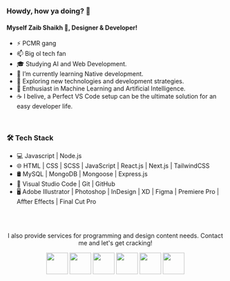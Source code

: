 <h3>Howdy, how ya doing? 🙌</h3>
<h4>Myself Zaib Shaikh 👋, Designer & Developer!</h4>
<ul>
	<li>⚡ PCMR gang</li>
    <li>📫 Big ol tech fan</li>
    <li>🎓 Studying AI and Web Development.</li>
	<li>🔭 I’m currently learning Native development.</li>
    <li>🤔 Exploring new technologies and development strategies.</li>
    <li>🌱 Enthusiast in Machine Learning and Artificial Intelligence.</li>
    <li>☕ I belive, a Perfect VS Code setup can be the ultimate solution for an easy developer life.</li>
</ul>
<br>
<h3>🛠 Tech Stack</h3>
<ul>
    <li>💻 Javascript | Node.js
    <li>🌐 HTML | CSS | SCSS | JavaScript | React.js | Next.js | TailwindCSS</li>
    <li>🛢 MySQL | MongoDB | Mongoose | Express.js</li>
    <li>🔧 Visual Studio Code | Git | GitHub</li>
    <li>🖥 Adobe Illustrator | Photoshop | InDesign | XD | Figma | Premiere Pro | Affter Effects | Final Cut Pro</li>
</ul>
<br>
<br>
<p align="center">I also provide services for programming and design content needs. Contact me and let's get cracking!</p>
<p align="center">
<a href="https://www.behance.net/mohammedzaibshaikh" target="_blank" rel="noopener noreferrer"><img src="https://img.icons8.com/color/256/behance.png" width="50" /></a>  
<a href="https://www.linkedin.com/in/mohammedzaibshaikh/" target="_blank" rel="noopener noreferrer"><img src="https://img.icons8.com/color/256/linkedin-circled.png" width="50" /></a>
<a href="https://www.instagram.com/zaibshaikh_exe/" target="_blank" rel="noopener noreferrer"><img src="https://img.icons8.com/fluency/256/instagram-new.png" width="50" /></a> 
<a href="https://github.com/zaibshaikh" target="_blank" rel="noopener noreferrer"><img src="https://img.icons8.com/color/256/github.png" width="50" /></a>
<a href="https://www.youtube.com/@makkimohammedzaibshaikh7688" target="_blank" rel="noopener noreferrer"><img src="https://img.icons8.com/color/256/youtube-play.png" width="50" /></a>
<a href="mailto:szaib.shaikh@gmail.com" target="_blank" rel="noopener noreferrer"><img src="https://img.icons8.com/fluency/256/composing-mail.png" width="50" /></a>
</p>

